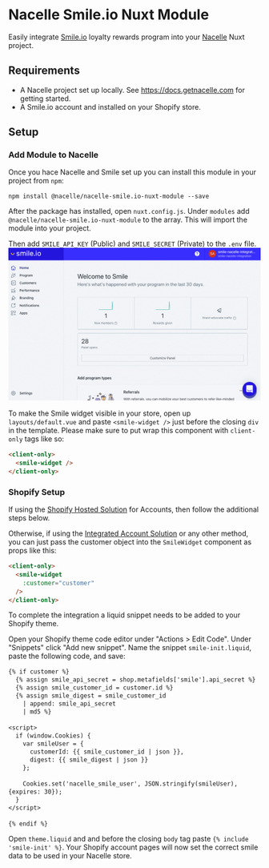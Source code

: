 # Nacelle Smile.io Nuxt Module

Easily integrate [Smile.io](https://smile.io/) loyalty rewards program into your [Nacelle](https://getnacelle.com/) Nuxt project.

## Requirements

* A Nacelle project set up locally. See https://docs.getnacelle.com for getting started.
* A Smile.io account and installed on your Shopify store.

## Setup

### Add Module to Nacelle

Once you hace Nacelle and Smile set up you can install this module in your project from `npm`:

```
npm install @nacelle/nacelle-smile.io-nuxt-module --save
```

After the package has installed, open `nuxt.config.js`. Under `modules` add `@nacelle/nacelle-smile.io-nuxt-module` to the array. This will import the module into your project.

Then add `SMILE_API_KEY` (Public) and `SMILE_SECRET` (Private) to the `.env` file.
[![Smile](smile-creds.gif)](./smile-creds.gif)

To make the Smile widget visible in your store, open up `layouts/default.vue` and paste `<smile-widget />` just before the closing `div` in the template. Please make sure to put wrap this component with `client-only` tags like so:
```html
<client-only>
  <smile-widget />
</client-only>
```

### Shopify Setup

If using the [Shopify Hosted Solution](https://docs.getnacelle.com/integrations/shopify-accounts.html#shopify-hosted-solution) for Accounts, then follow the additional steps below. 

Otherwise, if using the [Integrated Account Solution](https://docs.getnacelle.com/integrations/shopify-accounts.html#integrated-account-solution) or any other method, you can just pass the customer object into the `SmileWidget` component as props like this:

```html
<client-only>
  <smile-widget
    :customer="customer"
  />
</client-only>
```

To complete the integration a liquid snippet needs to be added to your Shopify theme.

Open your Shopify theme code editor under "Actions > Edit Code". Under "Snippets" click "Add new snippet". Name the snippet `smile-init.liquid`, paste the following code, and save:

```
{% if customer %}
  {% assign smile_api_secret = shop.metafields['smile'].api_secret %}
  {% assign smile_customer_id = customer.id %}
  {% assign smile_digest = smile_customer_id
    | append: smile_api_secret
    | md5 %}

<script>
  if (window.Cookies) {
    var smileUser = {
      customerId: {{ smile_customer_id | json }},
      digest: {{ smile_digest | json }}
    };
    
    Cookies.set('nacelle_smile_user', JSON.stringify(smileUser), {expires: 30});
  }
</script>

{% endif %}
```

Open `theme.liquid` and and before the closing `body` tag paste `{% include 'smile-init' %}`. Your Shopify account pages will now set the correct smile data to be used in your Nacelle store.